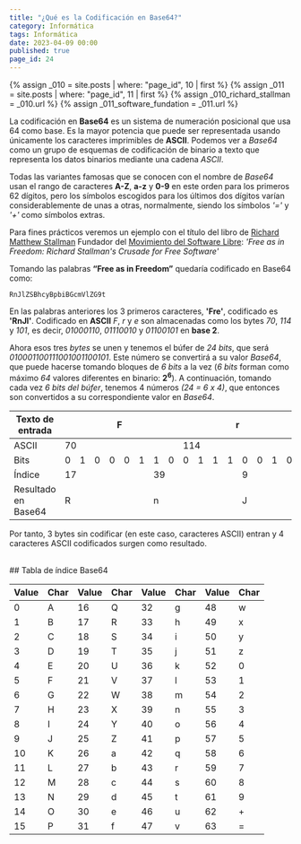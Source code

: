 ```yaml
---
title: "¿Qué es la Codificación en Base64?"
category: Informática
tags: Informática
date: 2023-04-09 00:00
published: true
page_id: 24
---
```


{% assign _010 = site.posts | where: "page_id", 10 | first %}
{% assign _011 = site.posts | where: "page_id", 11 | first %}
{% assign _010_richard_stallman   = _010.url %}
{% assign _011_software_fundation = _011.url %}

La codificación en **Base64** es un sistema de numeración posicional que usa 64 como base. Es la mayor potencia que puede ser representada usando únicamente los caracteres imprimibles de **ASCII**. Podemos ver a *Base64* como un grupo de esquemas de codificación de binario a texto que representa los datos binarios mediante una cadena *ASCII*.

Todas las variantes famosas que se conocen con el nombre de *Base64* usan el rango de caracteres **A-Z**, **a-z** y **0-9** en este orden para los primeros 62 dígitos, pero los símbolos escogidos para los últimos dos dígitos varían considerablemente de unas a otras, normalmente, siendo los símbolos *'='* y *'+'* como símbolos extras.

Para fines prácticos veremos un ejemplo con el título del libro de <a href="{{_010_richard_stallman.url}}">Richard Matthew Stallman</a> Fundador del <a href="{{_011_software_fundation.url}}">Movimiento del Software Libre</a>: *'Free as in Freedom: Richard Stallman's Crusade for Free Software'*

Tomando las palabras **“Free as in Freedom”** quedaría codificado en Base64 como:

    RnJlZSBhcyBpbiBGcmVlZG9t

En las palabras anteriores los 3 primeros caracteres, **'Fre'**, codificado es **'RnJl'**. Codificado en **ASCII** *F*, *r* y *e* son almacenadas como los bytes *70*, *114* y *101*, es decir, *01000110*, *01110010* y *01100101* en **base 2**.

Ahora esos tres *bytes* se unen y tenemos el búfer de *24 bits*, que será *010001100111001001100101*. Este número se convertirá a su valor *Base64*, que puede hacerse tomando bloques de *6 bits* a la vez (*6 bits* forman como máximo *64* valores diferentes en binario: **2**<sup>**6**</sup>). A continuación, tomando cada vez *6 bits del búfer*, tenemos 4 números *(24 = 6 x 4)*, que entonces son convertidos a su correspondiente valor en *Base64*.

<table class="dark">
    <thead>
        <tr>
            <th class="dark-title">Texto de entrada</th>
            <th colspan=8>F</th>
            <th colspan=8>r</th>
            <th colspan=8>E</th>
        </tr>
    </thead>
    <tbody>
        <tr>
            <td class="dark-title">ASCII</td>
            <td colspan=8>70</td>
            <td colspan=8>114</td>
            <td colspan=8>101</td>
        </tr>
        <tr>
            <td class="dark-title">Bits</td>
            <td>0</td><td>1</td><td>0</td><td>0</td>
            <td>0</td><td>1</td><td>1</td><td>0</td>
            <td>0</td><td>1</td><td>1</td><td>1</td>
            <td>0</td><td>0</td><td>1</td><td>0</td>
            <td>0</td><td>1</td><td>1</td><td>0</td>
            <td>0</td><td>1</td><td>0</td><td>1</td>
        </tr>
        <tr>
            <td class="dark-title">Índice</td>
            <td colspan=6>17</td>
            <td colspan=6>39</td>
            <td colspan=6>9</td>
            <td colspan=6>37</td>
        </tr>
        <tr>
            <td class="dark-title">Resultado en Base64</td>
            <td colspan=6>R</td>
            <td colspan=6>n</td>
            <td colspan=6>J</td>
            <td colspan=6>l</td>
        </tr>
    </tbody>
</table>

Por tanto, 3 bytes sin codificar (en este caso, caracteres ASCII) entran y 4 caracteres ASCII codificados surgen como resultado.

<div id="Tabla"><br></div>
## Tabla de índice Base64

<table class="dark">
    <thead>
        <tr class="dark-title">
            <th>Value</th><th>Char</th>
            <th>Value</th><th>Char</th>
            <th>Value</th><th>Char</th>
            <th>Value</th><th>Char</th>
        </tr>
    </thead>
    <tbody>
        <tr>
            <td>0</td><td>A</td>
            <td>16</td><td>Q</td>
            <td>32</td><td>g</td>
            <td>48</td><td>w</td>
        </tr>
        <tr>
            <td>1</td><td>B</td>
            <td>17</td><td>R</td>
            <td>33</td><td>h</td>
            <td>49</td><td>x</td>
        </tr>
        <tr>
            <td>2</td><td>C</td>
            <td>18</td><td>S</td>
            <td>34</td><td>i</td>
            <td>50</td><td>y</td>
        </tr>
        <tr>
            <td>3</td><td>D</td>
            <td>19</td><td>T</td>
            <td>35</td><td>j</td>
            <td>51</td><td>z</td>
        </tr>
        <tr>
            <td>4</td><td>E</td>
            <td>20</td><td>U</td>
            <td>36</td><td>k</td>
            <td>52</td><td>0</td>
        </tr>
        <tr>
            <td>5</td><td>F</td>
            <td>21</td><td>V</td>
            <td>37</td><td>l</td>
            <td>53</td><td>1</td>
        </tr>
        <tr>
            <td>6</td><td>G</td>
            <td>22</td><td>W</td>
            <td>38</td><td>m</td>
            <td>54</td><td>2</td>
        </tr>
        <tr>
            <td>7</td><td>H</td>
            <td>23</td><td>X</td>
            <td>39</td><td>n</td>
            <td>55</td><td>3</td>
        </tr>
        <tr>
            <td>8</td><td>I</td>
            <td>24</td><td>Y</td>
            <td>40</td><td>o</td>
            <td>56</td><td>4</td>
        </tr>
        <tr>
            <td>9</td><td>J</td>
            <td>25</td><td>Z</td>
            <td>41</td><td>p</td>
            <td>57</td><td>5</td>
        </tr>
        <tr>
            <td>10</td><td>K</td>
            <td>26</td><td>a</td>
            <td>42</td><td>q</td>
            <td>58</td><td>6</td>
        </tr>
        <tr>
            <td>11</td><td>L</td>
            <td>27</td><td>b</td>
            <td>43</td><td>r</td>
            <td>59</td><td>7</td>
        </tr>
        <tr>
            <td>12</td><td>M</td>
            <td>28</td><td>c</td>
            <td>44</td><td>s</td>
            <td>60</td><td>8</td>
        </tr>
        <tr>
            <td>13</td><td>N</td>
            <td>29</td><td>d</td>
            <td>45</td><td>t</td>
            <td>61</td><td>9</td>
        </tr>
        <tr>
            <td>14</td><td>O</td>
            <td>30</td><td>e</td>
            <td>46</td><td>u</td>
            <td>62</td><td>+</td>
        </tr>
        <tr>
            <td>15</td><td>P</td>
            <td>31</td><td>f</td>
            <td>47</td><td>v</td>
            <td>63</td><td>=</td>
        </tr>
    </tbody>
</table>
